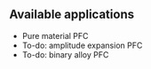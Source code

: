 ## Available applications 
- Pure material PFC
- To-do: amplitude expansion PFC
- To-do: binary alloy PFC
